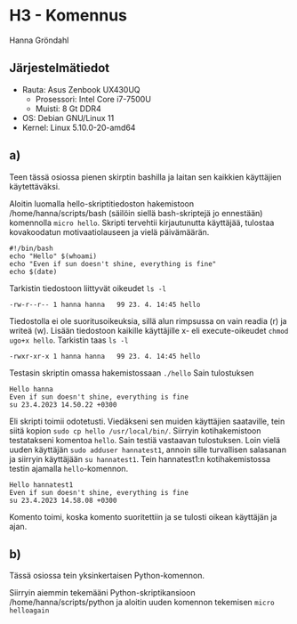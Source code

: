 # H3 - Komennus

Hanna Gröndahl

## Järjestelmätiedot

- Rauta: Asus Zenbook UX430UQ
    - Prosessori: Intel Core i7-7500U 
    - Muisti: 8 Gt DDR4
- OS: Debian GNU/Linux 11
- Kernel: Linux 5.10.0-20-amd64

## a) 

Teen tässä osiossa pienen skirptin bashilla ja laitan sen kaikkien käyttäjien käytettäväksi.

Aloitin luomalla hello-skriptitiedoston hakemistoon /home/hanna/scripts/bash (säilöin siellä bash-skriptejä jo ennestään) komennolla `micro hello`. Skripti tervehtii kirjautunutta käyttäjää, tulostaa kovakoodatun motivaatiolauseen ja vielä päivämäärän. 

    #!/bin/bash
    echo "Hello" $(whoami)
    echo "Even if sun doesn't shine, everything is fine"
    echo $(date)

Tarkistin tiedostoon liittyvät oikeudet `ls -l`

    -rw-r--r-- 1 hanna hanna   99 23. 4. 14:45 hello

Tiedostolla ei ole suoritusoikeuksia, sillä alun rimpsussa on vain readia (r) ja writeä (w). Lisään tiedostoon kaikille käyttäjille x- eli execute-oikeudet `chmod ugo+x hello`. Tarkistin taas `ls -l`

    -rwxr-xr-x 1 hanna hanna   99 23. 4. 14:45 hello
    
Testasin skriptin omassa hakemistossaan `./hello` Sain tulostuksen

    Hello hanna
    Even if sun doesn't shine, everything is fine
    su 23.4.2023 14.50.22 +0300

Eli skripti toimii odotetusti. Viedäkseni sen muiden käyttäjien saataville, tein siitä kopion `sudo cp hello /usr/local/bin/`. Siirryin kotihakemistoon testatakseni komentoa `hello`. Sain testiä vastaavan tulostuksen. Loin vielä uuden käyttäjän `sudo adduser hannatest1`, annoin sille turvallisen salasanan ja siirryin käyttäjään `su hannatest1`. Tein hannatest1:n kotihakemistossa testin ajamalla `hello`-komennon.

    Hello hannatest1
    Even if sun doesn't shine, everything is fine
    su 23.4.2023 14.58.08 +0300

Komento toimi, koska komento suoritettiin ja se tulosti oikean käyttäjän ja ajan. 

## b)

Tässä osiossa tein yksinkertaisen Python-komennon.

Siirryin aiemmin tekemääni Python-skriptikansioon /home/hanna/scripts/python ja aloitin uuden komennon tekemisen `micro helloagain`
